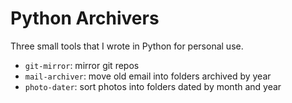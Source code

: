 # Python Archivers

Three small tools that I wrote in Python for personal use.

+ `git-mirror`: mirror git repos
+ `mail-archiver`: move old email into folders archived by year
+ `photo-dater`: sort photos into folders dated by month and year
